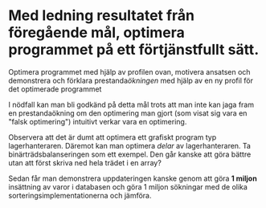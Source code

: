 # Med ledning resultatet från föregående mål, optimera programmet på ett förtjänstfullt sätt.

Optimera programmet med hjälp av profilen ovan, motivera ansatsen
och demonstrera och förklara prestanda*ökningen* med hjälp av en
ny profil för det optimerade programmet

I nödfall kan man bli godkänd på detta mål trots att man inte kan
jaga fram en prestandaökning om den optimering man gjort (som
visat sig vara en "falsk optimering") intuitivt verkar vara en
optimering.

Observera att det är dumt att optimera ett grafiskt program typ
lagerhanteraren. Däremot kan man optimera *delar* av
lagerhanteraren. Ta binärträdsbalanseringen som ett exempel. Den
går kanske att göra bättre utan att först skriva ned hela trädet i
en array? 

Sedan får man demonstrera uppdateringen kanske genom att göra **1
miljon** insättning av varor i databasen och göra 1 miljon
sökningar med de olika sorteringsimplementationerna och jämföra. 


